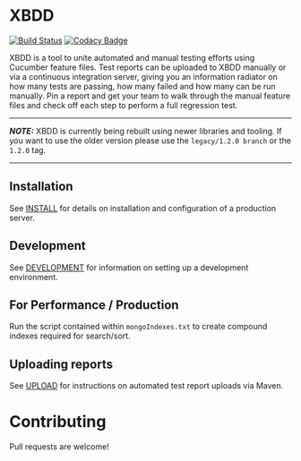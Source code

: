 # XBDD

[![Build Status](https://travis-ci.org/orionhealth/XBDD.svg?branch=master)](https://travis-ci.org/orionhealth/XBDD)
[![Codacy Badge](https://api.codacy.com/project/badge/Grade/e4e302179ece414aba739157ff82c222)](https://www.codacy.com/app/orionhealth/XBDD)

XBDD is a tool to unite automated and manual testing efforts using Cucumber feature files. Test reports can be uploaded to XBDD manually or via a continuous integration server, giving you an information radiator on how many tests are passing, how many failed and how many can be run manually. Pin a report and get your team to walk through the manual feature files and check off each step to perform a full regression test.

---

**_NOTE:_** XBDD is currently being rebuilt using newer libraries and tooling. If you want to use the older version please use the `legacy/1.2.0 branch` or the `1.2.0` tag.

---

## Installation

See [INSTALL](/docs/INSTALL.md) for details on installation and configuration of a production server.

## Development

See [DEVELOPMENT](/docs/DEVELOPMENT.md) for information on setting up a development environment.

## For Performance / Production

Run the script contained within `mongoIndexes.txt` to create compound indexes required for search/sort.

## Uploading reports

See [UPLOAD](/docs/UPLOAD.md) for instructions on automated test report uploads via Maven. 

# Contributing

Pull requests are welcome!